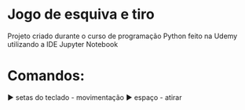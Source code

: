 # Jogo de esquiva e tiro
Projeto criado durante o curso de programação Python feito na Udemy utilizando a IDE Jupyter Notebook
# Comandos:
▶ setas do teclado - movimentação
▶ espaço - atirar
